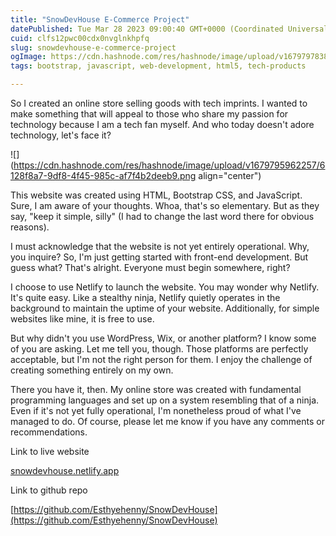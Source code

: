 ```yaml
---
title: "SnowDevHouse E-Commerce Project"
datePublished: Tue Mar 28 2023 09:00:40 GMT+0000 (Coordinated Universal Time)
cuid: clfs12pwc00cdx0nvglnkhpfq
slug: snowdevhouse-e-commerce-project
ogImage: https://cdn.hashnode.com/res/hashnode/image/upload/v1679797838437/35bd6ecf-127f-46ca-a3d1-5cf39e0ed637.png
tags: bootstrap, javascript, web-development, html5, tech-products

---
```


So I created an online store selling goods with tech imprints. I wanted to make something that will appeal to those who share my passion for technology because I am a tech fan myself. And who today doesn't adore technology, let's face it?

![](https://cdn.hashnode.com/res/hashnode/image/upload/v1679795962257/6128f8a7-9df8-4f45-985c-af7f4b2deeb9.png align="center")

This website was created using HTML, Bootstrap CSS, and JavaScript. Sure, I am aware of your thoughts. Whoa, that's so elementary. But as they say, "keep it simple, silly" (I had to change the last word there for obvious reasons).

I must acknowledge that the website is not yet entirely operational. Why, you inquire? So, I'm just getting started with front-end development. But guess what? That's alright. Everyone must begin somewhere, right?

I choose to use Netlify to launch the website. You may wonder why Netlify. It's quite easy. Like a stealthy ninja, Netlify quietly operates in the background to maintain the uptime of your website. Additionally, for simple websites like mine, it is free to use.

But why didn't you use WordPress, Wix, or another platform? I know some of you are asking. Let me tell you, though. Those platforms are perfectly acceptable, but I'm not the right person for them. I enjoy the challenge of creating something entirely on my own.

There you have it, then. My online store was created with fundamental programming languages and set up on a system resembling that of a ninja. Even if it's not yet fully operational, I'm nonetheless proud of what I've managed to do. Of course, please let me know if you have any comments or recommendations.

Link to live website

[snowdevhouse.netlify.app](http://snowdevhouse.netlify.app)

Link to github repo

[https://github.com/Esthyehenny/SnowDevHouse](https://github.com/Esthyehenny/SnowDevHouse)